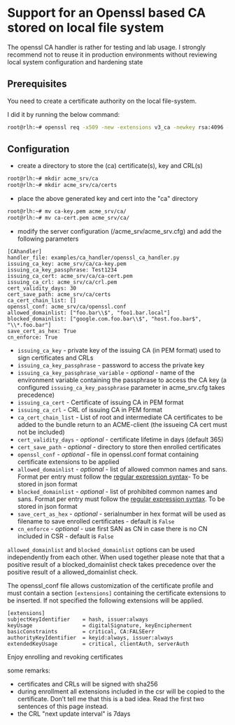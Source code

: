 <!-- markdownlint-disable  MD013 -->
<!-- wiki-title CA handler for an openssl based CA stored on local file system -->
# Support for an Openssl based CA stored on local file system

The openssl CA handler is rather for testing and lab usage. I strongly recommend not to reuse it in production environments without reviewing local system configuration and hardening state

## Prerequisites

You need to create a certificate authority on the local file-system.

I did it by running the below command:

```bash
root@rlh:~# openssl req -x509 -new -extensions v3_ca -newkey rsa:4096 -keyout ca-key.pem -out ca-cert.pem -days 3650
```

## Configuration

- create a directory to store the (ca) certificate(s), key and CRL(s)

```bash
root@rlh:~# mkdir acme_srv/ca
root@rlh:~# mkdir acme_srv/ca/certs
```

- place the above generated key and cert into the "ca" directory

```bash
root@rlh:~# mv ca-key.pem acme_srv/ca/
root@rlh:~# mv ca-cert.pem acme_srv/ca/
```

- modify the server configuration (/acme_srv/acme_srv.cfg) and add the following parameters

```config
[CAhandler]
handler_file: examples/ca_handler/openssl_ca_handler.py
issuing_ca_key: acme_srv/ca/ca-key.pem
issuing_ca_key_passphrase: Test1234
issuing_ca_cert: acme_srv/ca/ca-cert.pem
issuing_ca_crl: acme_srv/ca/crl.pem
cert_validity_days: 30
cert_save_path: acme_srv/ca/certs
ca_cert_chain_list: []
openssl_conf: acme_srv/ca/openssl.conf
allowed_domainlist: ["foo.bar\\$", "foo1.bar.local"]
blocked_domainlist: ["google.com.foo.bar\\$", "host.foo.bar$", "\\*.foo.bar"]
save_cert_as_hex: True
cn_enforce: True
```

- `issuing_ca_key` - private key of the issuing CA (in PEM format) used to sign certificates and CRLs
- `issuing_ca_key_passphrase` - password to access the private key
- `issuing_ca_key_passphrase_variable` - *optional* - name of the environment variable containing the passphrase to access the CA key (a configured `issuing_ca_key_passphrase` parameter in acme_srv.cfg takes precedence)
- `issuing_ca_cert` - Certificate of issuing CA in PEM format
- `issuing_ca_crl` - CRL of issuing CA in PEM format
- `ca_cert_chain_list` - List of root and intermediate CA certificates to be added to the bundle return to an ACME-client (the issueing CA cert must not be included)
- `cert_validity_days` - *optional* - certificate lifetime in days (default 365)
- `cert_save_path` - *optional* - directory to store then enrolled certificates
- `openssl_conf` -  *optional* - file in openssl.conf format containing certificate extensions to be applied
- `allowed_domainlist` - *optional* - list of allowed common names and sans. Format per entry must follow the [regular expression syntax](https://docs.python.org/3/library/re.html)- To be stored in json format
- `blocked_domainlist` - *optional* - list of prohibited common names and sans. Format per entry must follow the [regular expression syntax](https://docs.python.org/3/library/re.html). To be stored in json format
- `save_cert_as_hex` - *optional* - serialnumber in hex format will be used as filename to save enrolled certificates - default is `False`
- `cn_enforce` - *optional* - use first SAN as CN in case there is no CN included in CSR - default is `False`

`allowed_domainlist` and `blocked_domainlist` options can be used independently from each other. When used together please note that that a positive result of a blocked_domainlist check takes precedence over the positive result of a allowed_domainlist check.

The openssl_conf file allows customization of the certificate profile and must contain a section `[extensions]` containing the certificate extensions to be inserted.
If not specified  the following extensions will be applied.

```config
[extensions]
subjectKeyIdentifier    = hash, issuer:always
keyUsage                = digitalSignature, keyEncipherment
basicConstraints        = critical, CA:FALSEerr
authorityKeyIdentifier  = keyid:always, issuer:always
extendedKeyUsage        = critical, clientAuth, serverAuth
```

Enjoy enrolling and revoking certificates

some remarks:

- certificates and CRLs will be signed with sha256
- during enrollment all extensions included in the csr will be copied to the certificate. Don’t tell me that this is a bad idea. Read the first two sentences of this page instead.
- the CRL "next update interval" is 7days
